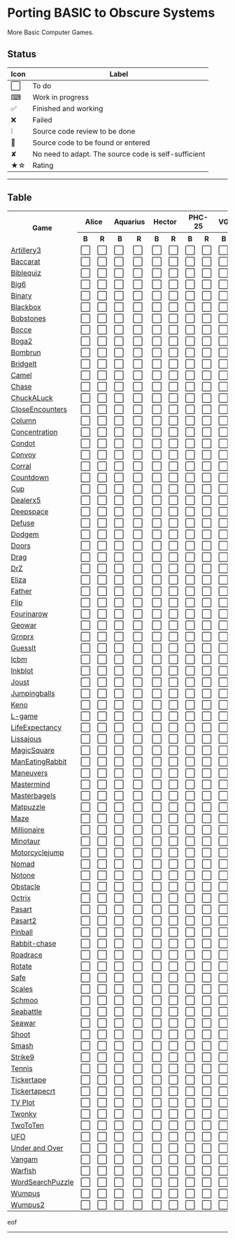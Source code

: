 # Porting BASIC to Obscure Systems

More Basic Computer Games.

## Status

| Icon | Label          |
|------|----------------|
| ⬜️   | To do         |
| ⌨  | Work in progress  |
| ✅ | Finished and working |
| ❌ | Failed |
| ❕ | Source code review to be done |
| 📝 | Source code to be found or entered |
| ✘ | No need to adapt. The source code is self-sufficient |
| ★☆ | Rating |


___
## Table

<table>
	<tr>
        <th rowspan="2" style="text-align: center;">Game</th>
        <th colspan="2" style="text-align: center;">Alice</th>
        <th colspan="2" style="text-align: center;">Aquarius</th>
        <th colspan="2" style="text-align: center;">Hector</th>
        <th colspan="2" style="text-align: center;">PHC-25</th>
        <th colspan="2" style="text-align: center;">VG5000</th>
	</tr>
	<tr>
        <th style="text-align: center;">B</th>
        <th style="text-align: center;">R</th>
        <th style="text-align: center;">B</th>
        <th style="text-align: center;">R</th>
        <th style="text-align: center;">B</th>
        <th style="text-align: center;">R</th>
        <th style="text-align: center;">B</th>
        <th style="text-align: center;">R</th>
        <th style="text-align: center;">B</th>
        <th style="text-align: center;">R</th>
	</tr>
	<tr>
		<td><a href="./01_Artillery3">Artillery3</a></td>
		<!-- B           R   -->
        <td>⬜️</td> <td>⬜️</td> <!-- Alice -->
        <td>⬜️</td> <td>⬜️</td> <!-- Aquarius -->
        <td>⬜️</td> <td>⬜️</td> <!-- Hector -->
        <td>⬜️</td> <td>⬜️</td> <!-- PHC-25 -->
        <td>⬜️</td> <td>⬜️</td> <!-- VG5000 -->
	</tr>
	<tr>
		<td><a href="./02_Baccarat">Baccarat</a></td>
		<!-- B           R   -->
        <td>⬜️</td> <td>⬜️</td> <!-- Alice -->
        <td>⬜️</td> <td>⬜️</td> <!-- Aquarius -->
        <td>⬜️</td> <td>⬜️</td> <!-- Hector -->
        <td>⬜️</td> <td>⬜️</td> <!-- PHC-25 -->
        <td>⬜️</td> <td>⬜️</td> <!-- VG5000 -->
	</tr>
	<tr>
		<td><a href="./03_Biblequiz">Biblequiz</a></td>
		<!-- B           R   -->
        <td>⬜️</td> <td>⬜️</td> <!-- Alice -->
        <td>⬜️</td> <td>⬜️</td> <!-- Aquarius -->
        <td>⬜️</td> <td>⬜️</td> <!-- Hector -->
        <td>⬜️</td> <td>⬜️</td> <!-- PHC-25 -->
        <td>⬜️</td> <td>⬜️</td> <!-- VG5000 -->
	</tr>
	<tr>
		<td><a href="./04_Big6">Big6</a></td>
		<!-- B           R   -->
        <td>⬜️</td> <td>⬜️</td> <!-- Alice -->
        <td>⬜️</td> <td>⬜️</td> <!-- Aquarius -->
        <td>⬜️</td> <td>⬜️</td> <!-- Hector -->
        <td>⬜️</td> <td>⬜️</td> <!-- PHC-25 -->
        <td>⬜️</td> <td>⬜️</td> <!-- VG5000 -->
	</tr>
	<tr>
		<td><a href="./05_Binary">Binary</a></td>
		<!-- B           R   -->
        <td>⬜️</td> <td>⬜️</td> <!-- Alice -->
        <td>⬜️</td> <td>⬜️</td> <!-- Aquarius -->
        <td>⬜️</td> <td>⬜️</td> <!-- Hector -->
        <td>⬜️</td> <td>⬜️</td> <!-- PHC-25 -->
        <td>⬜️</td> <td>⬜️</td> <!-- VG5000 -->
	</tr>
	<tr>
		<td><a href="./06_Blackbox">Blackbox</a></td>
		<!-- B           R   -->
        <td>⬜️</td> <td>⬜️</td> <!-- Alice -->
        <td>⬜️</td> <td>⬜️</td> <!-- Aquarius -->
        <td>⬜️</td> <td>⬜️</td> <!-- Hector -->
        <td>⬜️</td> <td>⬜️</td> <!-- PHC-25 -->
        <td>⬜️</td> <td>⬜️</td> <!-- VG5000 -->
	</tr>
	<tr>
		<td><a href="./07_Bobstones">Bobstones</a></td>
		<!-- B           R   -->
        <td>⬜️</td> <td>⬜️</td> <!-- Alice -->
        <td>⬜️</td> <td>⬜️</td> <!-- Aquarius -->
        <td>⬜️</td> <td>⬜️</td> <!-- Hector -->
        <td>⬜️</td> <td>⬜️</td> <!-- PHC-25 -->
        <td>⬜️</td> <td>⬜️</td> <!-- VG5000 -->
	</tr>
	<tr>
		<td><a href="./08_Bocce">Bocce</a></td>
		<!-- B           R   -->
        <td>⬜️</td> <td>⬜️</td> <!-- Alice -->
        <td>⬜️</td> <td>⬜️</td> <!-- Aquarius -->
        <td>⬜️</td> <td>⬜️</td> <!-- Hector -->
        <td>⬜️</td> <td>⬜️</td> <!-- PHC-25 -->
        <td>⬜️</td> <td>⬜️</td> <!-- VG5000 -->
	</tr>
	<tr>
		<td><a href="./09_Boga2">Boga2</a></td>
		<!-- B           R   -->
        <td>⬜️</td> <td>⬜️</td> <!-- Alice -->
        <td>⬜️</td> <td>⬜️</td> <!-- Aquarius -->
        <td>⬜️</td> <td>⬜️</td> <!-- Hector -->
        <td>⬜️</td> <td>⬜️</td> <!-- PHC-25 -->
        <td>⬜️</td> <td>⬜️</td> <!-- VG5000 -->
	</tr>
	<tr>
		<td><a href="./10_Bombrun">Bombrun</a></td>
		<!-- B           R   -->
        <td>⬜️</td> <td>⬜️</td> <!-- Alice -->
        <td>⬜️</td> <td>⬜️</td> <!-- Aquarius -->
        <td>⬜️</td> <td>⬜️</td> <!-- Hector -->
        <td>⬜️</td> <td>⬜️</td> <!-- PHC-25 -->
        <td>⬜️</td> <td>⬜️</td> <!-- VG5000 -->
	</tr>
	<tr>
		<td><a href="./11_BridgeIt">BridgeIt</a></td>
		<!-- B           R   -->
        <td>⬜️</td> <td>⬜️</td> <!-- Alice -->
        <td>⬜️</td> <td>⬜️</td> <!-- Aquarius -->
        <td>⬜️</td> <td>⬜️</td> <!-- Hector -->
        <td>⬜️</td> <td>⬜️</td> <!-- PHC-25 -->
        <td>⬜️</td> <td>⬜️</td> <!-- VG5000 -->
	</tr>
	<tr>
		<td><a href="./12_Camel">Camel</a></td>
		<!-- B           R   -->
        <td>⬜️</td> <td>⬜️</td> <!-- Alice -->
        <td>⬜️</td> <td>⬜️</td> <!-- Aquarius -->
        <td>⬜️</td> <td>⬜️</td> <!-- Hector -->
        <td>⬜️</td> <td>⬜️</td> <!-- PHC-25 -->
        <td>⬜️</td> <td>⬜️</td> <!-- VG5000 -->
	</tr>
	<tr>
		<td><a href="./13_Chase">Chase</a></td>
		<!-- B           R   -->
        <td>⬜️</td> <td>⬜️</td> <!-- Alice -->
        <td>⬜️</td> <td>⬜️</td> <!-- Aquarius -->
        <td>⬜️</td> <td>⬜️</td> <!-- Hector -->
        <td>⬜️</td> <td>⬜️</td> <!-- PHC-25 -->
        <td>⬜️</td> <td>⬜️</td> <!-- VG5000 -->
	</tr>
	<tr>
		<td><a href="./14_ChuckALuck">ChuckALuck</a></td>
		<!-- B           R   -->
        <td>⬜️</td> <td>⬜️</td> <!-- Alice -->
        <td>⬜️</td> <td>⬜️</td> <!-- Aquarius -->
        <td>⬜️</td> <td>⬜️</td> <!-- Hector -->
        <td>⬜️</td> <td>⬜️</td> <!-- PHC-25 -->
        <td>⬜️</td> <td>⬜️</td> <!-- VG5000 -->
	</tr>
	<tr>
		<td><a href="./15_CloseEncounters">CloseEncounters</a></td>
		<!-- B           R   -->
        <td>⬜️</td> <td>⬜️</td> <!-- Alice -->
        <td>⬜️</td> <td>⬜️</td> <!-- Aquarius -->
        <td>⬜️</td> <td>⬜️</td> <!-- Hector -->
        <td>⬜️</td> <td>⬜️</td> <!-- PHC-25 -->
        <td>⬜️</td> <td>⬜️</td> <!-- VG5000 -->
	</tr>
	<tr>
		<td><a href="./16_Column">Column</a></td>
		<!-- B           R   -->
        <td>⬜️</td> <td>⬜️</td> <!-- Alice -->
        <td>⬜️</td> <td>⬜️</td> <!-- Aquarius -->
        <td>⬜️</td> <td>⬜️</td> <!-- Hector -->
        <td>⬜️</td> <td>⬜️</td> <!-- PHC-25 -->
        <td>⬜️</td> <td>⬜️</td> <!-- VG5000 -->
	</tr>
	<tr>
		<td><a href="./17_Concentration">Concentration</a></td>
		<!-- B           R   -->
        <td>⬜️</td> <td>⬜️</td> <!-- Alice -->
        <td>⬜️</td> <td>⬜️</td> <!-- Aquarius -->
        <td>⬜️</td> <td>⬜️</td> <!-- Hector -->
        <td>⬜️</td> <td>⬜️</td> <!-- PHC-25 -->
        <td>⬜️</td> <td>⬜️</td> <!-- VG5000 -->
	</tr>
	<tr>
		<td><a href="./18_Condot">Condot</a></td>
		<!-- B           R   -->
        <td>⬜️</td> <td>⬜️</td> <!-- Alice -->
        <td>⬜️</td> <td>⬜️</td> <!-- Aquarius -->
        <td>⬜️</td> <td>⬜️</td> <!-- Hector -->
        <td>⬜️</td> <td>⬜️</td> <!-- PHC-25 -->
        <td>⬜️</td> <td>⬜️</td> <!-- VG5000 -->
	</tr>
	<tr>
		<td><a href="./19_Convoy">Convoy</a></td>
		<!-- B           R   -->
        <td>⬜️</td> <td>⬜️</td> <!-- Alice -->
        <td>⬜️</td> <td>⬜️</td> <!-- Aquarius -->
        <td>⬜️</td> <td>⬜️</td> <!-- Hector -->
        <td>⬜️</td> <td>⬜️</td> <!-- PHC-25 -->
        <td>⬜️</td> <td>⬜️</td> <!-- VG5000 -->
	</tr>
	<tr>
		<td><a href="./20_Corral">Corral</a></td>
		<!-- B           R   -->
        <td>⬜️</td> <td>⬜️</td> <!-- Alice -->
        <td>⬜️</td> <td>⬜️</td> <!-- Aquarius -->
        <td>⬜️</td> <td>⬜️</td> <!-- Hector -->
        <td>⬜️</td> <td>⬜️</td> <!-- PHC-25 -->
        <td>⬜️</td> <td>⬜️</td> <!-- VG5000 -->
	</tr>
	<tr>
		<td><a href="./21_Countdown">Countdown</a></td>
		<!-- B           R   -->
        <td>⬜️</td> <td>⬜️</td> <!-- Alice -->
        <td>⬜️</td> <td>⬜️</td> <!-- Aquarius -->
        <td>⬜️</td> <td>⬜️</td> <!-- Hector -->
        <td>⬜️</td> <td>⬜️</td> <!-- PHC-25 -->
        <td>⬜️</td> <td>⬜️</td> <!-- VG5000 -->
	</tr>
	<tr>
		<td><a href="./22_Cup">Cup</a></td>
		<!-- B           R   -->
        <td>⬜️</td> <td>⬜️</td> <!-- Alice -->
        <td>⬜️</td> <td>⬜️</td> <!-- Aquarius -->
        <td>⬜️</td> <td>⬜️</td> <!-- Hector -->
        <td>⬜️</td> <td>⬜️</td> <!-- PHC-25 -->
        <td>⬜️</td> <td>⬜️</td> <!-- VG5000 -->
	</tr>
	<tr>
		<td><a href="./23_Dealerx5">Dealerx5</a></td>
		<!-- B           R   -->
        <td>⬜️</td> <td>⬜️</td> <!-- Alice -->
        <td>⬜️</td> <td>⬜️</td> <!-- Aquarius -->
        <td>⬜️</td> <td>⬜️</td> <!-- Hector -->
        <td>⬜️</td> <td>⬜️</td> <!-- PHC-25 -->
        <td>⬜️</td> <td>⬜️</td> <!-- VG5000 -->
	</tr>
	<tr>
		<td><a href="./24_Deepspace">Deepspace</a></td>
		<!-- B           R   -->
        <td>⬜️</td> <td>⬜️</td> <!-- Alice -->
        <td>⬜️</td> <td>⬜️</td> <!-- Aquarius -->
        <td>⬜️</td> <td>⬜️</td> <!-- Hector -->
        <td>⬜️</td> <td>⬜️</td> <!-- PHC-25 -->
        <td>⬜️</td> <td>⬜️</td> <!-- VG5000 -->
	</tr>
	<tr>
		<td><a href="./25_Defuse">Defuse</a></td>
		<!-- B           R   -->
        <td>⬜️</td> <td>⬜️</td> <!-- Alice -->
        <td>⬜️</td> <td>⬜️</td> <!-- Aquarius -->
        <td>⬜️</td> <td>⬜️</td> <!-- Hector -->
        <td>⬜️</td> <td>⬜️</td> <!-- PHC-25 -->
        <td>⬜️</td> <td>⬜️</td> <!-- VG5000 -->
	</tr>
	<tr>
		<td><a href="./26_Dodgem">Dodgem</a></td>
		<!-- B           R   -->
        <td>⬜️</td> <td>⬜️</td> <!-- Alice -->
        <td>⬜️</td> <td>⬜️</td> <!-- Aquarius -->
        <td>⬜️</td> <td>⬜️</td> <!-- Hector -->
        <td>⬜️</td> <td>⬜️</td> <!-- PHC-25 -->
        <td>⬜️</td> <td>⬜️</td> <!-- VG5000 -->
	</tr>
	<tr>
		<td><a href="./27_Doors">Doors</a></td>
		<!-- B           R   -->
        <td>⬜️</td> <td>⬜️</td> <!-- Alice -->
        <td>⬜️</td> <td>⬜️</td> <!-- Aquarius -->
        <td>⬜️</td> <td>⬜️</td> <!-- Hector -->
        <td>⬜️</td> <td>⬜️</td> <!-- PHC-25 -->
        <td>⬜️</td> <td>⬜️</td> <!-- VG5000 -->
	</tr>
	<tr>
		<td><a href="./28_Drag">Drag</a></td>
		<!-- B           R   -->
        <td>⬜️</td> <td>⬜️</td> <!-- Alice -->
        <td>⬜️</td> <td>⬜️</td> <!-- Aquarius -->
        <td>⬜️</td> <td>⬜️</td> <!-- Hector -->
        <td>⬜️</td> <td>⬜️</td> <!-- PHC-25 -->
        <td>⬜️</td> <td>⬜️</td> <!-- VG5000 -->
	</tr>
	<tr>
		<td><a href="./29_DrZ">DrZ</a></td>
		<!-- B           R   -->
        <td>⬜️</td> <td>⬜️</td> <!-- Alice -->
        <td>⬜️</td> <td>⬜️</td> <!-- Aquarius -->
        <td>⬜️</td> <td>⬜️</td> <!-- Hector -->
        <td>⬜️</td> <td>⬜️</td> <!-- PHC-25 -->
        <td>⬜️</td> <td>⬜️</td> <!-- VG5000 -->
	</tr>
	<tr>
		<td><a href="./30_Eliza">Eliza</a></td>
		<!-- B           R   -->
        <td>⬜️</td> <td>⬜️</td> <!-- Alice -->
        <td>⬜️</td> <td>⬜️</td> <!-- Aquarius -->
        <td>⬜️</td> <td>⬜️</td> <!-- Hector -->
        <td>⬜️</td> <td>⬜️</td> <!-- PHC-25 -->
        <td>⬜️</td> <td>⬜️</td> <!-- VG5000 -->
	</tr>
	<tr>
		<td><a href="./31_Father">Father</a></td>
		<!-- B           R   -->
        <td>⬜️</td> <td>⬜️</td> <!-- Alice -->
        <td>⬜️</td> <td>⬜️</td> <!-- Aquarius -->
        <td>⬜️</td> <td>⬜️</td> <!-- Hector -->
        <td>⬜️</td> <td>⬜️</td> <!-- PHC-25 -->
        <td>⬜️</td> <td>⬜️</td> <!-- VG5000 -->
	</tr>
	<tr>
		<td><a href="./32_Flip">Flip</a></td>
		<!-- B           R   -->
        <td>⬜️</td> <td>⬜️</td> <!-- Alice -->
        <td>⬜️</td> <td>⬜️</td> <!-- Aquarius -->
        <td>⬜️</td> <td>⬜️</td> <!-- Hector -->
        <td>⬜️</td> <td>⬜️</td> <!-- PHC-25 -->
        <td>⬜️</td> <td>⬜️</td> <!-- VG5000 -->
	</tr>
	<tr>
		<td><a href="./33_Fourinarow">Fourinarow</a></td>
		<!-- B           R   -->
        <td>⬜️</td> <td>⬜️</td> <!-- Alice -->
        <td>⬜️</td> <td>⬜️</td> <!-- Aquarius -->
        <td>⬜️</td> <td>⬜️</td> <!-- Hector -->
        <td>⬜️</td> <td>⬜️</td> <!-- PHC-25 -->
        <td>⬜️</td> <td>⬜️</td> <!-- VG5000 -->
	</tr>
	<tr>
		<td><a href="./34_Geowar">Geowar</a></td>
		<!-- B           R   -->
        <td>⬜️</td> <td>⬜️</td> <!-- Alice -->
        <td>⬜️</td> <td>⬜️</td> <!-- Aquarius -->
        <td>⬜️</td> <td>⬜️</td> <!-- Hector -->
        <td>⬜️</td> <td>⬜️</td> <!-- PHC-25 -->
        <td>⬜️</td> <td>⬜️</td> <!-- VG5000 -->
	</tr>
	<tr>
		<td><a href="./35_Grnprx">Grnprx</a></td>
		<!-- B           R   -->
        <td>⬜️</td> <td>⬜️</td> <!-- Alice -->
        <td>⬜️</td> <td>⬜️</td> <!-- Aquarius -->
        <td>⬜️</td> <td>⬜️</td> <!-- Hector -->
        <td>⬜️</td> <td>⬜️</td> <!-- PHC-25 -->
        <td>⬜️</td> <td>⬜️</td> <!-- VG5000 -->
	</tr>
	<tr>
		<td><a href="./36_GuessIt">GuessIt</a></td>
		<!-- B           R   -->
        <td>⬜️</td> <td>⬜️</td> <!-- Alice -->
        <td>⬜️</td> <td>⬜️</td> <!-- Aquarius -->
        <td>⬜️</td> <td>⬜️</td> <!-- Hector -->
        <td>⬜️</td> <td>⬜️</td> <!-- PHC-25 -->
        <td>⬜️</td> <td>⬜️</td> <!-- VG5000 -->
	</tr>
	<tr>
		<td><a href="./37_Icbm">Icbm</a></td>
		<!-- B           R   -->
        <td>⬜️</td> <td>⬜️</td> <!-- Alice -->
        <td>⬜️</td> <td>⬜️</td> <!-- Aquarius -->
        <td>⬜️</td> <td>⬜️</td> <!-- Hector -->
        <td>⬜️</td> <td>⬜️</td> <!-- PHC-25 -->
        <td>⬜️</td> <td>⬜️</td> <!-- VG5000 -->
	</tr>
	<tr>
		<td><a href="./38_Inkblot">Inkblot</a></td>
		<!-- B           R   -->
        <td>⬜️</td> <td>⬜️</td> <!-- Alice -->
        <td>⬜️</td> <td>⬜️</td> <!-- Aquarius -->
        <td>⬜️</td> <td>⬜️</td> <!-- Hector -->
        <td>⬜️</td> <td>⬜️</td> <!-- PHC-25 -->
        <td>⬜️</td> <td>⬜️</td> <!-- VG5000 -->
	</tr>
	<tr>
		<td><a href="./39_Joust">Joust</a></td>
		<!-- B           R   -->
        <td>⬜️</td> <td>⬜️</td> <!-- Alice -->
        <td>⬜️</td> <td>⬜️</td> <!-- Aquarius -->
        <td>⬜️</td> <td>⬜️</td> <!-- Hector -->
        <td>⬜️</td> <td>⬜️</td> <!-- PHC-25 -->
        <td>⬜️</td> <td>⬜️</td> <!-- VG5000 -->
	</tr>
	<tr>
		<td><a href="./40_Jumpingballs">Jumpingballs</a></td>
		<!-- B           R   -->
        <td>⬜️</td> <td>⬜️</td> <!-- Alice -->
        <td>⬜️</td> <td>⬜️</td> <!-- Aquarius -->
        <td>⬜️</td> <td>⬜️</td> <!-- Hector -->
        <td>⬜️</td> <td>⬜️</td> <!-- PHC-25 -->
        <td>⬜️</td> <td>⬜️</td> <!-- VG5000 -->
	</tr>
	<tr>
		<td><a href="./41_Keno">Keno</a></td>
		<!-- B           R   -->
        <td>⬜️</td> <td>⬜️</td> <!-- Alice -->
        <td>⬜️</td> <td>⬜️</td> <!-- Aquarius -->
        <td>⬜️</td> <td>⬜️</td> <!-- Hector -->
        <td>⬜️</td> <td>⬜️</td> <!-- PHC-25 -->
        <td>⬜️</td> <td>⬜️</td> <!-- VG5000 -->
	</tr>
	<tr>
		<td><a href="./42_L-game">L-game</a></td>
		<!-- B           R   -->
        <td>⬜️</td> <td>⬜️</td> <!-- Alice -->
        <td>⬜️</td> <td>⬜️</td> <!-- Aquarius -->
        <td>⬜️</td> <td>⬜️</td> <!-- Hector -->
        <td>⬜️</td> <td>⬜️</td> <!-- PHC-25 -->
        <td>⬜️</td> <td>⬜️</td> <!-- VG5000 -->
	</tr>
	<tr>
		<td><a href="./43_LifeExpectancy">LifeExpectancy</a></td>
		<!-- B           R   -->
        <td>⬜️</td> <td>⬜️</td> <!-- Alice -->
        <td>⬜️</td> <td>⬜️</td> <!-- Aquarius -->
        <td>⬜️</td> <td>⬜️</td> <!-- Hector -->
        <td>⬜️</td> <td>⬜️</td> <!-- PHC-25 -->
        <td>⬜️</td> <td>⬜️</td> <!-- VG5000 -->
	</tr>
	<tr>
		<td><a href="./44_Lissajous">Lissajous</a></td>
		<!-- B           R   -->
        <td>⬜️</td> <td>⬜️</td> <!-- Alice -->
        <td>⬜️</td> <td>⬜️</td> <!-- Aquarius -->
        <td>⬜️</td> <td>⬜️</td> <!-- Hector -->
        <td>⬜️</td> <td>⬜️</td> <!-- PHC-25 -->
        <td>⬜️</td> <td>⬜️</td> <!-- VG5000 -->
	</tr>
	<tr>
		<td><a href="./45_MagicSquare">MagicSquare</a></td>
		<!-- B           R   -->
        <td>⬜️</td> <td>⬜️</td> <!-- Alice -->
        <td>⬜️</td> <td>⬜️</td> <!-- Aquarius -->
        <td>⬜️</td> <td>⬜️</td> <!-- Hector -->
        <td>⬜️</td> <td>⬜️</td> <!-- PHC-25 -->
        <td>⬜️</td> <td>⬜️</td> <!-- VG5000 -->
	</tr>
	<tr>
		<td><a href="./46_ManEatingRabbit">ManEatingRabbit</a></td>
		<!-- B           R   -->
        <td>⬜️</td> <td>⬜️</td> <!-- Alice -->
        <td>⬜️</td> <td>⬜️</td> <!-- Aquarius -->
        <td>⬜️</td> <td>⬜️</td> <!-- Hector -->
        <td>⬜️</td> <td>⬜️</td> <!-- PHC-25 -->
        <td>⬜️</td> <td>⬜️</td> <!-- VG5000 -->
	</tr>
	<tr>
		<td><a href="./47_Maneuvers">Maneuvers</a></td>
		<!-- B           R   -->
        <td>⬜️</td> <td>⬜️</td> <!-- Alice -->
        <td>⬜️</td> <td>⬜️</td> <!-- Aquarius -->
        <td>⬜️</td> <td>⬜️</td> <!-- Hector -->
        <td>⬜️</td> <td>⬜️</td> <!-- PHC-25 -->
        <td>⬜️</td> <td>⬜️</td> <!-- VG5000 -->
	</tr>
	<tr>
		<td><a href="./48_Mastermind">Mastermind</a></td>
		<!-- B           R   -->
        <td>⬜️</td> <td>⬜️</td> <!-- Alice -->
        <td>⬜️</td> <td>⬜️</td> <!-- Aquarius -->
        <td>⬜️</td> <td>⬜️</td> <!-- Hector -->
        <td>⬜️</td> <td>⬜️</td> <!-- PHC-25 -->
        <td>⬜️</td> <td>⬜️</td> <!-- VG5000 -->
	</tr>
	<tr>
		<td><a href="./49_Masterbagels">Masterbagels</a></td>
		<!-- B           R   -->
        <td>⬜️</td> <td>⬜️</td> <!-- Alice -->
        <td>⬜️</td> <td>⬜️</td> <!-- Aquarius -->
        <td>⬜️</td> <td>⬜️</td> <!-- Hector -->
        <td>⬜️</td> <td>⬜️</td> <!-- PHC-25 -->
        <td>⬜️</td> <td>⬜️</td> <!-- VG5000 -->
	</tr>
	<tr>
		<td><a href="./50_Matpuzzle">Matpuzzle</a></td>
		<!-- B           R   -->
        <td>⬜️</td> <td>⬜️</td> <!-- Alice -->
        <td>⬜️</td> <td>⬜️</td> <!-- Aquarius -->
        <td>⬜️</td> <td>⬜️</td> <!-- Hector -->
        <td>⬜️</td> <td>⬜️</td> <!-- PHC-25 -->
        <td>⬜️</td> <td>⬜️</td> <!-- VG5000 -->
	</tr>
	<tr>
		<td><a href="./51_Maze">Maze</a></td>
		<!-- B           R   -->
        <td>⬜️</td> <td>⬜️</td> <!-- Alice -->
        <td>⬜️</td> <td>⬜️</td> <!-- Aquarius -->
        <td>⬜️</td> <td>⬜️</td> <!-- Hector -->
        <td>⬜️</td> <td>⬜️</td> <!-- PHC-25 -->
        <td>⬜️</td> <td>⬜️</td> <!-- VG5000 -->
	</tr>
	<tr>
		<td><a href="./52_Millionaire">Millionaire</a></td>
		<!-- B           R   -->
        <td>⬜️</td> <td>⬜️</td> <!-- Alice -->
        <td>⬜️</td> <td>⬜️</td> <!-- Aquarius -->
        <td>⬜️</td> <td>⬜️</td> <!-- Hector -->
        <td>⬜️</td> <td>⬜️</td> <!-- PHC-25 -->
        <td>⬜️</td> <td>⬜️</td> <!-- VG5000 -->
	</tr>
	<tr>
		<td><a href="./53_Minotaur">Minotaur</a></td>
		<!-- B           R   -->
        <td>⬜️</td> <td>⬜️</td> <!-- Alice -->
        <td>⬜️</td> <td>⬜️</td> <!-- Aquarius -->
        <td>⬜️</td> <td>⬜️</td> <!-- Hector -->
        <td>⬜️</td> <td>⬜️</td> <!-- PHC-25 -->
        <td>⬜️</td> <td>⬜️</td> <!-- VG5000 -->
	</tr>
	<tr>
		<td><a href="./54_Motorcyclejump">Motorcyclejump</a></td>
		<!-- B           R   -->
        <td>⬜️</td> <td>⬜️</td> <!-- Alice -->
        <td>⬜️</td> <td>⬜️</td> <!-- Aquarius -->
        <td>⬜️</td> <td>⬜️</td> <!-- Hector -->
        <td>⬜️</td> <td>⬜️</td> <!-- PHC-25 -->
        <td>⬜️</td> <td>⬜️</td> <!-- VG5000 -->
	</tr>
	<tr>
		<td><a href="./55_Nomad">Nomad</a></td>
		<!-- B           R   -->
        <td>⬜️</td> <td>⬜️</td> <!-- Alice -->
        <td>⬜️</td> <td>⬜️</td> <!-- Aquarius -->
        <td>⬜️</td> <td>⬜️</td> <!-- Hector -->
        <td>⬜️</td> <td>⬜️</td> <!-- PHC-25 -->
        <td>⬜️</td> <td>⬜️</td> <!-- VG5000 -->
	</tr>
	<tr>
		<td><a href="./56_Notone">Notone</a></td>
		<!-- B           R   -->
        <td>⬜️</td> <td>⬜️</td> <!-- Alice -->
        <td>⬜️</td> <td>⬜️</td> <!-- Aquarius -->
        <td>⬜️</td> <td>⬜️</td> <!-- Hector -->
        <td>⬜️</td> <td>⬜️</td> <!-- PHC-25 -->
        <td>⬜️</td> <td>⬜️</td> <!-- VG5000 -->
	</tr>
	<tr>
		<td><a href="./57_Obstacle">Obstacle</a></td>
		<!-- B           R   -->
        <td>⬜️</td> <td>⬜️</td> <!-- Alice -->
        <td>⬜️</td> <td>⬜️</td> <!-- Aquarius -->
        <td>⬜️</td> <td>⬜️</td> <!-- Hector -->
        <td>⬜️</td> <td>⬜️</td> <!-- PHC-25 -->
        <td>⬜️</td> <td>⬜️</td> <!-- VG5000 -->
	</tr>
	<tr>
		<td><a href="./58_Octrix">Octrix</a></td>
		<!-- B           R   -->
        <td>⬜️</td> <td>⬜️</td> <!-- Alice -->
        <td>⬜️</td> <td>⬜️</td> <!-- Aquarius -->
        <td>⬜️</td> <td>⬜️</td> <!-- Hector -->
        <td>⬜️</td> <td>⬜️</td> <!-- PHC-25 -->
        <td>⬜️</td> <td>⬜️</td> <!-- VG5000 -->
	</tr>
	<tr>
		<td><a href="./59_Pasart">Pasart</a></td>
		<!-- B           R   -->
        <td>⬜️</td> <td>⬜️</td> <!-- Alice -->
        <td>⬜️</td> <td>⬜️</td> <!-- Aquarius -->
        <td>⬜️</td> <td>⬜️</td> <!-- Hector -->
        <td>⬜️</td> <td>⬜️</td> <!-- PHC-25 -->
        <td>⬜️</td> <td>⬜️</td> <!-- VG5000 -->
	</tr>
	<tr>
		<td><a href="./60_Pasart2">Pasart2</a></td>
		<!-- B           R   -->
        <td>⬜️</td> <td>⬜️</td> <!-- Alice -->
        <td>⬜️</td> <td>⬜️</td> <!-- Aquarius -->
        <td>⬜️</td> <td>⬜️</td> <!-- Hector -->
        <td>⬜️</td> <td>⬜️</td> <!-- PHC-25 -->
        <td>⬜️</td> <td>⬜️</td> <!-- VG5000 -->
	</tr>
	<tr>
		<td><a href="./61_Pinball">Pinball</a></td>
		<!-- B           R   -->
        <td>⬜️</td> <td>⬜️</td> <!-- Alice -->
        <td>⬜️</td> <td>⬜️</td> <!-- Aquarius -->
        <td>⬜️</td> <td>⬜️</td> <!-- Hector -->
        <td>⬜️</td> <td>⬜️</td> <!-- PHC-25 -->
        <td>⬜️</td> <td>⬜️</td> <!-- VG5000 -->
	</tr>
	<tr>
		<td><a href="./62_Rabbit-chase">Rabbit-chase</a></td>
		<!-- B           R   -->
        <td>⬜️</td> <td>⬜️</td> <!-- Alice -->
        <td>⬜️</td> <td>⬜️</td> <!-- Aquarius -->
        <td>⬜️</td> <td>⬜️</td> <!-- Hector -->
        <td>⬜️</td> <td>⬜️</td> <!-- PHC-25 -->
        <td>⬜️</td> <td>⬜️</td> <!-- VG5000 -->
	</tr>
	<tr>
		<td><a href="./63_Roadrace">Roadrace</a></td>
		<!-- B           R   -->
        <td>⬜️</td> <td>⬜️</td> <!-- Alice -->
        <td>⬜️</td> <td>⬜️</td> <!-- Aquarius -->
        <td>⬜️</td> <td>⬜️</td> <!-- Hector -->
        <td>⬜️</td> <td>⬜️</td> <!-- PHC-25 -->
        <td>⬜️</td> <td>⬜️</td> <!-- VG5000 -->
	</tr>
	<tr>
		<td><a href="./64_Rotate">Rotate</a></td>
		<!-- B           R   -->
        <td>⬜️</td> <td>⬜️</td> <!-- Alice -->
        <td>⬜️</td> <td>⬜️</td> <!-- Aquarius -->
        <td>⬜️</td> <td>⬜️</td> <!-- Hector -->
        <td>⬜️</td> <td>⬜️</td> <!-- PHC-25 -->
        <td>⬜️</td> <td>⬜️</td> <!-- VG5000 -->
	</tr>
	<tr>
		<td><a href="./65_Safe">Safe</a></td>
		<!-- B           R   -->
        <td>⬜️</td> <td>⬜️</td> <!-- Alice -->
        <td>⬜️</td> <td>⬜️</td> <!-- Aquarius -->
        <td>⬜️</td> <td>⬜️</td> <!-- Hector -->
        <td>⬜️</td> <td>⬜️</td> <!-- PHC-25 -->
        <td>⬜️</td> <td>⬜️</td> <!-- VG5000 -->
	</tr>
	<tr>
		<td><a href="./66_Scales">Scales</a></td>
		<!-- B           R   -->
        <td>⬜️</td> <td>⬜️</td> <!-- Alice -->
        <td>⬜️</td> <td>⬜️</td> <!-- Aquarius -->
        <td>⬜️</td> <td>⬜️</td> <!-- Hector -->
        <td>⬜️</td> <td>⬜️</td> <!-- PHC-25 -->
        <td>⬜️</td> <td>⬜️</td> <!-- VG5000 -->
	</tr>
	<tr>
		<td><a href="./67_Schmoo">Schmoo</a></td>
		<!-- B           R   -->
        <td>⬜️</td> <td>⬜️</td> <!-- Alice -->
        <td>⬜️</td> <td>⬜️</td> <!-- Aquarius -->
        <td>⬜️</td> <td>⬜️</td> <!-- Hector -->
        <td>⬜️</td> <td>⬜️</td> <!-- PHC-25 -->
        <td>⬜️</td> <td>⬜️</td> <!-- VG5000 -->
	</tr>
	<tr>
		<td><a href="./68_Seabattle">Seabattle</a></td>
		<!-- B           R   -->
        <td>⬜️</td> <td>⬜️</td> <!-- Alice -->
        <td>⬜️</td> <td>⬜️</td> <!-- Aquarius -->
        <td>⬜️</td> <td>⬜️</td> <!-- Hector -->
        <td>⬜️</td> <td>⬜️</td> <!-- PHC-25 -->
        <td>⬜️</td> <td>⬜️</td> <!-- VG5000 -->
	</tr>
	<tr>
		<td><a href="./69_Seawar">Seawar</a></td>
		<!-- B           R   -->
        <td>⬜️</td> <td>⬜️</td> <!-- Alice -->
        <td>⬜️</td> <td>⬜️</td> <!-- Aquarius -->
        <td>⬜️</td> <td>⬜️</td> <!-- Hector -->
        <td>⬜️</td> <td>⬜️</td> <!-- PHC-25 -->
        <td>⬜️</td> <td>⬜️</td> <!-- VG5000 -->
	</tr>
	<tr>
		<td><a href="./70_Shoot">Shoot</a></td>
		<!-- B           R   -->
        <td>⬜️</td> <td>⬜️</td> <!-- Alice -->
        <td>⬜️</td> <td>⬜️</td> <!-- Aquarius -->
        <td>⬜️</td> <td>⬜️</td> <!-- Hector -->
        <td>⬜️</td> <td>⬜️</td> <!-- PHC-25 -->
        <td>⬜️</td> <td>⬜️</td> <!-- VG5000 -->
	</tr>
	<tr>
		<td><a href="./71_Smash">Smash</a></td>
		<!-- B           R   -->
        <td>⬜️</td> <td>⬜️</td> <!-- Alice -->
        <td>⬜️</td> <td>⬜️</td> <!-- Aquarius -->
        <td>⬜️</td> <td>⬜️</td> <!-- Hector -->
        <td>⬜️</td> <td>⬜️</td> <!-- PHC-25 -->
        <td>⬜️</td> <td>⬜️</td> <!-- VG5000 -->
	</tr>
	<tr>
		<td><a href="./72_Strike9">Strike9</a></td>
		<!-- B           R   -->
        <td>⬜️</td> <td>⬜️</td> <!-- Alice -->
        <td>⬜️</td> <td>⬜️</td> <!-- Aquarius -->
        <td>⬜️</td> <td>⬜️</td> <!-- Hector -->
        <td>⬜️</td> <td>⬜️</td> <!-- PHC-25 -->
        <td>⬜️</td> <td>⬜️</td> <!-- VG5000 -->
	</tr>
	<tr>
		<td><a href="./73_Tennis">Tennis</a></td>
		<!-- B           R   -->
        <td>⬜️</td> <td>⬜️</td> <!-- Alice -->
        <td>⬜️</td> <td>⬜️</td> <!-- Aquarius -->
        <td>⬜️</td> <td>⬜️</td> <!-- Hector -->
        <td>⬜️</td> <td>⬜️</td> <!-- PHC-25 -->
        <td>⬜️</td> <td>⬜️</td> <!-- VG5000 -->
	</tr>
	<tr>
		<td><a href="./74_Tickertape">Tickertape</a></td>
		<!-- B           R   -->
        <td>⬜️</td> <td>⬜️</td> <!-- Alice -->
        <td>⬜️</td> <td>⬜️</td> <!-- Aquarius -->
        <td>⬜️</td> <td>⬜️</td> <!-- Hector -->
        <td>⬜️</td> <td>⬜️</td> <!-- PHC-25 -->
        <td>⬜️</td> <td>⬜️</td> <!-- VG5000 -->
	</tr>
	<tr>
		<td><a href="./75_Tickertapecrt">Tickertapecrt</a></td>
		<!-- B           R   -->
        <td>⬜️</td> <td>⬜️</td> <!-- Alice -->
        <td>⬜️</td> <td>⬜️</td> <!-- Aquarius -->
        <td>⬜️</td> <td>⬜️</td> <!-- Hector -->
        <td>⬜️</td> <td>⬜️</td> <!-- PHC-25 -->
        <td>⬜️</td> <td>⬜️</td> <!-- VG5000 -->
	</tr>
	<tr>
		<td><a href="./76_TVplot">TV Plot</a></td>
		<!-- B           R   -->
        <td>⬜️</td> <td>⬜️</td> <!-- Alice -->
        <td>⬜️</td> <td>⬜️</td> <!-- Aquarius -->
        <td>⬜️</td> <td>⬜️</td> <!-- Hector -->
        <td>⬜️</td> <td>⬜️</td> <!-- PHC-25 -->
        <td>⬜️</td> <td>⬜️</td> <!-- VG5000 -->
	</tr>
	<tr>
		<td><a href="./77_Twonky">Twonky</a></td>
		<!-- B           R   -->
        <td>⬜️</td> <td>⬜️</td> <!-- Alice -->
        <td>⬜️</td> <td>⬜️</td> <!-- Aquarius -->
        <td>⬜️</td> <td>⬜️</td> <!-- Hector -->
        <td>⬜️</td> <td>⬜️</td> <!-- PHC-25 -->
        <td>⬜️</td> <td>⬜️</td> <!-- VG5000 -->
	</tr>
	<tr>
		<td><a href="./78_TwoToTen">TwoToTen</a></td>
		<!-- B           R   -->
        <td>⬜️</td> <td>⬜️</td> <!-- Alice -->
        <td>⬜️</td> <td>⬜️</td> <!-- Aquarius -->
        <td>⬜️</td> <td>⬜️</td> <!-- Hector -->
        <td>⬜️</td> <td>⬜️</td> <!-- PHC-25 -->
        <td>⬜️</td> <td>⬜️</td> <!-- VG5000 -->
	</tr>
	<tr>
		<td><a href="./79_Ufo">UFO</a></td>
		<!-- B           R   -->
        <td>⬜️</td> <td>⬜️</td> <!-- Alice -->
        <td>⬜️</td> <td>⬜️</td> <!-- Aquarius -->
        <td>⬜️</td> <td>⬜️</td> <!-- Hector -->
        <td>⬜️</td> <td>⬜️</td> <!-- PHC-25 -->
        <td>⬜️</td> <td>⬜️</td> <!-- VG5000 -->
	</tr>
	<tr>
		<td><a href="./80_UnderAndOver">Under and Over</a></td>
		<!-- B           R   -->
        <td>⬜️</td> <td>⬜️</td> <!-- Alice -->
        <td>⬜️</td> <td>⬜️</td> <!-- Aquarius -->
        <td>⬜️</td> <td>⬜️</td> <!-- Hector -->
        <td>⬜️</td> <td>⬜️</td> <!-- PHC-25 -->
        <td>⬜️</td> <td>⬜️</td> <!-- VG5000 -->
	</tr>
	<tr>
		<td><a href="./81_Vangam">Vangam</a></td>
		<!-- B           R   -->
        <td>⬜️</td> <td>⬜️</td> <!-- Alice -->
        <td>⬜️</td> <td>⬜️</td> <!-- Aquarius -->
        <td>⬜️</td> <td>⬜️</td> <!-- Hector -->
        <td>⬜️</td> <td>⬜️</td> <!-- PHC-25 -->
        <td>⬜️</td> <td>⬜️</td> <!-- VG5000 -->
	</tr>
	<tr>
		<td><a href="./82_Warfish">Warfish</a></td>
		<!-- B           R   -->
        <td>⬜️</td> <td>⬜️</td> <!-- Alice -->
        <td>⬜️</td> <td>⬜️</td> <!-- Aquarius -->
        <td>⬜️</td> <td>⬜️</td> <!-- Hector -->
        <td>⬜️</td> <td>⬜️</td> <!-- PHC-25 -->
        <td>⬜️</td> <td>⬜️</td> <!-- VG5000 -->
	</tr>
	<tr>
		<td><a href="./83_WordSearchPuzzle">WordSearchPuzzle</a></td>
		<!-- B           R   -->
        <td>⬜️</td> <td>⬜️</td> <!-- Alice -->
        <td>⬜️</td> <td>⬜️</td> <!-- Aquarius -->
        <td>⬜️</td> <td>⬜️</td> <!-- Hector -->
        <td>⬜️</td> <td>⬜️</td> <!-- PHC-25 -->
        <td>⬜️</td> <td>⬜️</td> <!-- VG5000 -->
	</tr>
	<tr>
		<td><a href="./84_Wumpus">Wumpus</a></td>
		<!-- B           R   -->
        <td>⬜️</td> <td>⬜️</td> <!-- Alice -->
        <td>⬜️</td> <td>⬜️</td> <!-- Aquarius -->
        <td>⬜️</td> <td>⬜️</td> <!-- Hector -->
        <td>⬜️</td> <td>⬜️</td> <!-- PHC-25 -->
        <td>⬜️</td> <td>⬜️</td> <!-- VG5000 -->
	</tr>
	<tr>
		<td><a href="./85_Wumpus2">Wumpus2</a></td>
		<!-- B           R   -->
        <td>⬜️</td> <td>⬜️</td> <!-- Alice -->
        <td>⬜️</td> <td>⬜️</td> <!-- Aquarius -->
        <td>⬜️</td> <td>⬜️</td> <!-- Hector -->
        <td>⬜️</td> <td>⬜️</td> <!-- PHC-25 -->
        <td>⬜️</td> <td>⬜️</td> <!-- VG5000 -->
	</tr>
</table>


eof
___
